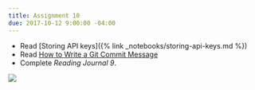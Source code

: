 ```yaml
---
title: Assignment 10
due: 2017-10-12 9:00:00 -04:00
---
```


* Read [Storing API keys]({% link _notebooks/storing-api-keys.md %})
* Read [How to Write a Git Commit Message](https://chris.beams.io/posts/git-commit/)
* Complete *Reading Journal 9*.

[![](https://imgs.xkcd.com/comics/git_commit.png)](https://xkcd.com/1296/)
